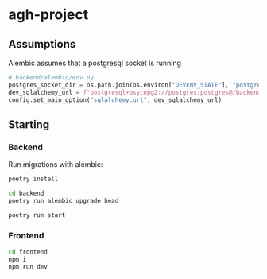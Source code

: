 # agh-project
## Assumptions
Alembic assumes that a postgresql socket is running
```python
# backend/alembic/env.py
postgres_socket_dir = os.path.join(os.environ["DEVENV_STATE"], "postgres")
dev_sqlalchemy_url = f"postgresql+psycopg2://postgres:postgres@/backend?host={postgres_socket_dir}"
config.set_main_option("sqlalchemy.url", dev_sqlalchemy_url)
```

## Starting
### Backend
Run migrations with alembic:

```sh
poetry install
```

```sh
cd backend
poetry run alembic upgrade head
```

```sh
poetry run start
```

### Frontend

```sh
cd frontend
npm i
npm run dev
```

